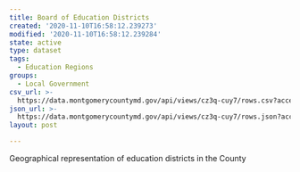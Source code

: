 ```yaml
---
title: Board of Education Districts
created: '2020-11-10T16:58:12.239273'
modified: '2020-11-10T16:58:12.239284'
state: active
type: dataset
tags:
  - Education Regions
groups:
  - Local Government
csv_url: >-
  https://data.montgomerycountymd.gov/api/views/cz3q-cuy7/rows.csv?accessType=DOWNLOAD
json_url: >-
  https://data.montgomerycountymd.gov/api/views/cz3q-cuy7/rows.json?accessType=DOWNLOAD
layout: post

---
```

Geographical representation of education districts in the County
